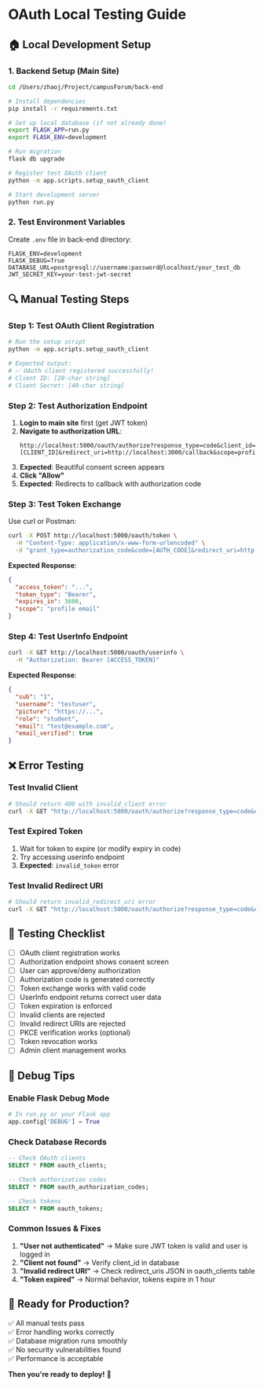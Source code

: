 # OAuth Local Testing Guide

## 🏠 Local Development Setup

### 1. Backend Setup (Main Site)
```bash
cd /Users/zhaoj/Project/campusForum/back-end

# Install dependencies
pip install -r requirements.txt

# Set up local database (if not already done)
export FLASK_APP=run.py
export FLASK_ENV=development

# Run migration
flask db upgrade

# Register test OAuth client
python -m app.scripts.setup_oauth_client

# Start development server
python run.py
```

### 2. Test Environment Variables
Create `.env` file in back-end directory:
```env
FLASK_ENV=development
FLASK_DEBUG=True
DATABASE_URL=postgresql://username:password@localhost/your_test_db
JWT_SECRET_KEY=your-test-jwt-secret
```

## 🔍 Manual Testing Steps

### Step 1: Test OAuth Client Registration
```bash
# Run the setup script
python -m app.scripts.setup_oauth_client

# Expected output:
# ✅ OAuth client registered successfully!
# Client ID: [20-char string]
# Client Secret: [40-char string]
```

### Step 2: Test Authorization Endpoint
1. **Login to main site** first (get JWT token)
2. **Navigate to authorization URL**:
   ```
   http://localhost:5000/oauth/authorize?response_type=code&client_id=[CLIENT_ID]&redirect_uri=http://localhost:3000/callback&scope=profile+email&state=test123
   ```
3. **Expected**: Beautiful consent screen appears
4. **Click "Allow"** 
5. **Expected**: Redirects to callback with authorization code

### Step 3: Test Token Exchange
Use curl or Postman:
```bash
curl -X POST http://localhost:5000/oauth/token \
  -H "Content-Type: application/x-www-form-urlencoded" \
  -d "grant_type=authorization_code&code=[AUTH_CODE]&redirect_uri=http://localhost:3000/callback&client_id=[CLIENT_ID]&client_secret=[CLIENT_SECRET]"
```

**Expected Response**:
```json
{
  "access_token": "...",
  "token_type": "Bearer",
  "expires_in": 3600,
  "scope": "profile email"
}
```

### Step 4: Test UserInfo Endpoint
```bash
curl -X GET http://localhost:5000/oauth/userinfo \
  -H "Authorization: Bearer [ACCESS_TOKEN]"
```

**Expected Response**:
```json
{
  "sub": "1",
  "username": "testuser",
  "picture": "https://...",
  "role": "student",
  "email": "test@example.com",
  "email_verified": true
}
```

## ❌ Error Testing

### Test Invalid Client
```bash
# Should return 400 with invalid_client error
curl -X GET "http://localhost:5000/oauth/authorize?response_type=code&client_id=invalid&redirect_uri=http://localhost:3000/callback"
```

### Test Expired Token
1. Wait for token to expire (or modify expiry in code)
2. Try accessing userinfo endpoint
3. **Expected**: `invalid_token` error

### Test Invalid Redirect URI
```bash
# Should return invalid_redirect_uri error
curl -X GET "http://localhost:5000/oauth/authorize?response_type=code&client_id=[CLIENT_ID]&redirect_uri=http://malicious-site.com/callback"
```

## 🎯 Testing Checklist

- [ ] OAuth client registration works
- [ ] Authorization endpoint shows consent screen
- [ ] User can approve/deny authorization
- [ ] Authorization code is generated correctly
- [ ] Token exchange works with valid code
- [ ] UserInfo endpoint returns correct user data
- [ ] Token expiration is enforced
- [ ] Invalid clients are rejected
- [ ] Invalid redirect URIs are rejected
- [ ] PKCE verification works (optional)
- [ ] Token revocation works
- [ ] Admin client management works

## 🔧 Debug Tips

### Enable Flask Debug Mode
```python
# In run.py or your Flask app
app.config['DEBUG'] = True
```

### Check Database Records
```sql
-- Check OAuth clients
SELECT * FROM oauth_clients;

-- Check authorization codes
SELECT * FROM oauth_authorization_codes;

-- Check tokens
SELECT * FROM oauth_tokens;
```

### Common Issues & Fixes

1. **"User not authenticated"** → Make sure JWT token is valid and user is logged in
2. **"Client not found"** → Verify client_id in database
3. **"Invalid redirect URI"** → Check redirect_uris JSON in oauth_clients table
4. **"Token expired"** → Normal behavior, tokens expire in 1 hour

## 🚀 Ready for Production?

✅ All manual tests pass  
✅ Error handling works correctly  
✅ Database migration runs smoothly  
✅ No security vulnerabilities found  
✅ Performance is acceptable  

**Then you're ready to deploy!** 🎉